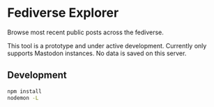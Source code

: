 # Fediverse Explorer

Browse most recent public posts across the fediverse.

This tool is a prototype and under active development. Currently only supports Mastodon instances. No data is saved on this server.

## Development

```sh
npm install
nodemon -L
```